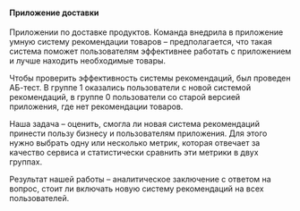 #### Приложение доставки
Приложении по доставке продуктов. Команда внедрила в приложение умную систему рекомендации товаров – предполагается, что такая система поможет пользователям эффективнее работать с приложением и лучше находить необходимые товары.

Чтобы проверить эффективность системы рекомендаций, был проведен АБ-тест. В группе 1 оказались пользователи с новой системой рекомендаций, в группе 0 пользователи со старой версией приложения, где нет рекомендации товаров.

Наша задача – оценить, смогла ли новая система рекомендаций принести пользу бизнесу и пользователям приложения. Для этого нужно выбрать одну или несколько метрик, которая отвечает за качество сервиса и статистически сравнить эти метрики в двух группах.

Результат нашей работы – аналитическое заключение с ответом на вопрос, стоит ли включать новую систему рекомендаций на всех пользователей.
